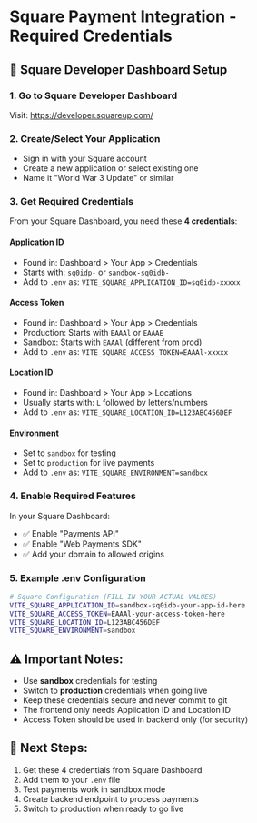 # Square Payment Integration - Required Credentials

## 🔑 Square Developer Dashboard Setup

### 1. Go to Square Developer Dashboard
Visit: https://developer.squareup.com/

### 2. Create/Select Your Application
- Sign in with your Square account
- Create a new application or select existing one
- Name it "World War 3 Update" or similar

### 3. Get Required Credentials

From your Square Dashboard, you need these **4 credentials**:

#### **Application ID** 
- Found in: Dashboard > Your App > Credentials
- Starts with: `sq0idp-` or `sandbox-sq0idb-`
- Add to `.env` as: `VITE_SQUARE_APPLICATION_ID=sq0idp-xxxxx`

#### **Access Token**
- Found in: Dashboard > Your App > Credentials  
- Production: Starts with `EAAAl` or `EAAAE`
- Sandbox: Starts with `EAAAl` (different from prod)
- Add to `.env` as: `VITE_SQUARE_ACCESS_TOKEN=EAAAl-xxxxx`

#### **Location ID**
- Found in: Dashboard > Your App > Locations
- Usually starts with: `L` followed by letters/numbers
- Add to `.env` as: `VITE_SQUARE_LOCATION_ID=L123ABC456DEF`

#### **Environment**
- Set to `sandbox` for testing
- Set to `production` for live payments
- Add to `.env` as: `VITE_SQUARE_ENVIRONMENT=sandbox`

### 4. Enable Required Features
In your Square Dashboard:
- ✅ Enable "Payments API"
- ✅ Enable "Web Payments SDK"
- ✅ Add your domain to allowed origins

### 5. Example .env Configuration
```bash
# Square Configuration (FILL IN YOUR ACTUAL VALUES)
VITE_SQUARE_APPLICATION_ID=sandbox-sq0idb-your-app-id-here
VITE_SQUARE_ACCESS_TOKEN=EAAAl-your-access-token-here  
VITE_SQUARE_LOCATION_ID=L123ABC456DEF
VITE_SQUARE_ENVIRONMENT=sandbox
```

## ⚠️ Important Notes:
- Use **sandbox** credentials for testing
- Switch to **production** credentials when going live
- Keep these credentials secure and never commit to git
- The frontend only needs Application ID and Location ID
- Access Token should be used in backend only (for security)

## 🚀 Next Steps:
1. Get these 4 credentials from Square Dashboard
2. Add them to your `.env` file
3. Test payments work in sandbox mode
4. Create backend endpoint to process payments
5. Switch to production when ready to go live
